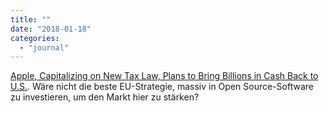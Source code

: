 ```yaml
---
title: ""
date: "2018-01-18"
categories: 
  - "journal"
---
```


[Apple, Capitalizing on New Tax Law, Plans to Bring Billions in Cash Back to U.S.](https://www.nytimes.com/2018/01/17/technology/apple-tax-bill-repatriate-cash.html). Wäre nicht die beste EU-Strategie, massiv in Open Source-Software zu investieren, um den Markt hier zu stärken?
